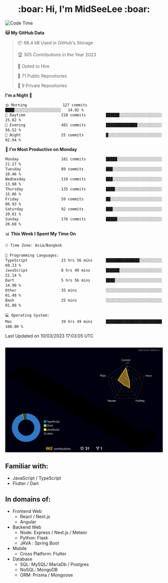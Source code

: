 <h1 align="center"> :boar: Hi, I'm MidSeeLee :boar:</h1>
 
<!--START_SECTION:waka-->
![Code Time](http://img.shields.io/badge/Code%20Time-429%20hrs%2054%20mins-blue)

**🐱 My GitHub Data** 

> 📦 68.4 kB Used in GitHub's Storage 
 > 
> 🏆 305 Contributions in the Year 2023
 > 
> 💼 Opted to Hire
 > 
> 📜 71 Public Repositories 
 > 
> 🔑 9 Private Repositories 
 > 
**I'm a Night 🦉** 

```text
🌞 Morning                127 commits         ████░░░░░░░░░░░░░░░░░░░░░   14.92 % 
🌆 Daytime                218 commits         ██████░░░░░░░░░░░░░░░░░░░   25.62 % 
🌃 Evening                481 commits         ██████████████░░░░░░░░░░░   56.52 % 
🌙 Night                  25 commits          █░░░░░░░░░░░░░░░░░░░░░░░░   02.94 % 
```
📅 **I'm Most Productive on Monday** 

```text
Monday                   181 commits         █████░░░░░░░░░░░░░░░░░░░░   21.27 % 
Tuesday                  89 commits          ███░░░░░░░░░░░░░░░░░░░░░░   10.46 % 
Wednesday                119 commits         ███░░░░░░░░░░░░░░░░░░░░░░   13.98 % 
Thursday                 135 commits         ████░░░░░░░░░░░░░░░░░░░░░   15.86 % 
Friday                   59 commits          ██░░░░░░░░░░░░░░░░░░░░░░░   06.93 % 
Saturday                 92 commits          ███░░░░░░░░░░░░░░░░░░░░░░   10.81 % 
Sunday                   176 commits         █████░░░░░░░░░░░░░░░░░░░░   20.68 % 
```


📊 **This Week I Spent My Time On** 

```text
🕑︎ Time Zone: Asia/Bangkok

💬 Programming Languages: 
TypeScript               23 hrs 56 mins      ███████████████░░░░░░░░░░   60.13 % 
JavaScript               8 hrs 49 mins       ██████░░░░░░░░░░░░░░░░░░░   22.14 % 
Dart                     5 hrs 56 mins       ████░░░░░░░░░░░░░░░░░░░░░   14.90 % 
Other                    35 mins             ░░░░░░░░░░░░░░░░░░░░░░░░░   01.48 % 
Bash                     25 mins             ░░░░░░░░░░░░░░░░░░░░░░░░░   01.08 % 

💻 Operating System: 
Mac                      39 hrs 49 mins      █████████████████████████   100.00 % 
```


 Last Updated on 10/03/2023 17:03:05 UTC
<!--END_SECTION:waka-->

##

![](./profile-3d-contrib/profile-night-rainbow.svg)

## Familiar with:
- JavaScript / TypeScript
- Flutter / Dart

## In domains of:
- Frontend Web
  - React / Next.js
  - Angular
- Backend Web
  - Node: Express / Nest.js / Meteor
  - Python: Flask
  - JAVA : Spring Boot
- Mobile
  - Cross Platform: Flutter
- Database
  - SQL: MySQL/ MariaDb / Postgres
  - NoSQL: MongoDB
  - ORM: Prisma / Mongoose
